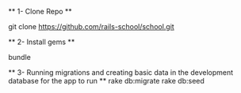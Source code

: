 ** 1- Clone Repo **

git clone https://github.com/rails-school/school.git

** 2- Install gems **

bundle

** 3- Running migrations and creating basic data in the development database for the app to run **
rake db:migrate
rake db:seed
